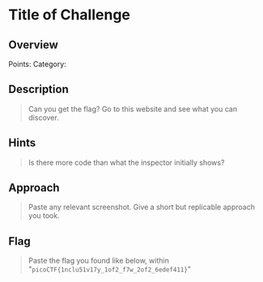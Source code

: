 # Title of Challenge

## Overview
Points: 
Category:

## Description
> Can you get the flag? Go to this website and see what you can discover.

## Hints
> Is there more code than what the inspector initially shows?

## Approach
> Paste any relevant screenshot. Give a short but replicable approach you took.

## Flag
> Paste the flag you found like below, within "`picoCTF{1nclu51v17y_1of2_f7w_2of2_6edef411}`"
